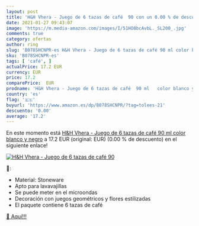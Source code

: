 ```yaml
---
layout: post
title: 'H&H Vhera - Juego de 6 tazas de café  90 con un 0.00 % de descuento'
date: 2021-01-27 09:43:07
image: 'https://m.media-amazon.com/images/I/51HO8bcAvbL._SL200_.jpg'
comments: true
category: ofertas
author: ring
slug: 'B078SHCNPR-es H&H Vhera - Juego de 6 tazas de café 90 ml color blanco y...'
sku: 'B078SHCNPR-es'
tags: [ 'café', ]
actualPrice: 17.2 EUR
currency: EUR
price: 17.2
comparePrice:  EUR
prodname: 'H&H Vhera - Juego de 6 tazas de café  90 ml   color blanco y negro'
country: 'es'
flag: '🇪🇸'
buyurl: 'https://www.amazon.es/dp/B078SHCNPR/?tag=tolees-21'
descuento: '0.00'
average: '17.2'
---
```


En este momento está [H&H Vhera - Juego de 6 tazas de café  90 ml   color blanco y negro](https://www.amazon.es/dp/B078SHCNPR/?tag=tolees-21) a 17.2 EUR (original:  EUR) (0.00 %  de descuento) en el siguiente enlace!

[![H&H Vhera - Juego de 6 tazas de café  90](https://m.media-amazon.com/images/I/51HO8bcAvbL._SL200_.jpg)](https://www.amazon.es/dp/B078SHCNPR/?tag=tolees-21)

🔎:

- Material: Stoneware
- Apto para lavavajillas
- Se puede meter en el microondas
- Decoración con juegos geométricos y flores estilizadas
- El paquete contiene 6 tazas de café

[🛒 Aquí!!!](https://www.amazon.es/dp/B078SHCNPR/?tag=tolees-21)
